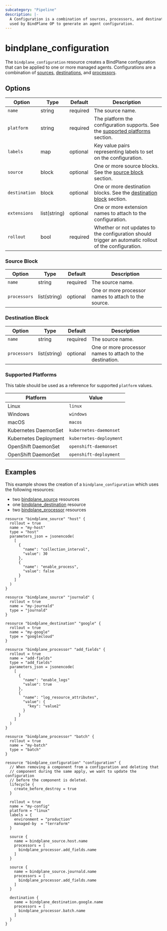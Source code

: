 ```yaml
---
subcategory: "Pipeline"
description: |-
  A Configuration is a combination of sources, processors, and destinations
  used by BindPlane OP to generate an agent configuration.
---
```


# bindplane_configuration

The `bindplane_configuration` resource creates a BindPlane configuration that can be applied
to one or more managed agents. Configurations are a combination of [sources](./bindplane_source.md),
[destinations](./bindplane_destination.md), and [processors](./bindplane_processor.md).

## Options

| Option         | Type    | Default  | Description                  |
| -------------- | ------- | -------- | ---------------------------- |
| `name`         | string  | required | The source name.             |
| `platform`     | string  | required | The platform the configuration supports. See the [supported platforms](./bindplane_configuration.md#supported-platforms) section. |
| `labels`       | map     | optional | Key value pairs representing labels to set on the configuration. |
| `source`       | block   | optional | One or more source blocks. See the [source block](./bindplane_configuration.md#source-block) section. |
| `destination`  | block   | optional | One or more destination blocks. See the [destination block](./bindplane_configuration.md#destination-block) section.
| `extensions`   | list(string) | optional | One or more extension names to attach to the configuration. |
| `rollout`      | bool    | required | Whether or not updates to the configuration should trigger an automatic rollout of the configuration. |

### Source Block

| Option              | Type         | Default  | Description                  |
| ------------------- | -----------  | -------- | ---------------------------- |
| `name`              | string       | required | The source name.             |
| `processors`        | list(string) | optional | One or more processor names to attach to the source. |

### Destination Block

| Option              | Type         | Default  | Description                  |
| ------------------- | -----------  | -------- | ---------------------------- |
| `name`              | string       | required | The source name.             |
| `processors`        | list(string) | optional | One or more processor names to attach to the destination. |

### Supported Platforms

This table should be used as a reference for supported `platform` values.

| Platform               | Value                   | 
| ---------------------- | ----------------------- |
| Linux                  | `linux`                 |
| Windows                | `windows`               |
| macOS                  | `macos`                 |
| Kubernetes DaemonSet   | `kubernetes-daemonset`  |
| Kubernetes Deployment  | `kubernetes-deployment` |
| OpenShift DaemonSet    | `openshift-daemonset`   |
| OpenShift DaemonSet    | `openshift-deployment`  |

## Examples

This example shows the creation of a `bindplane_configuration` which uses the following resources:
- two [bindplane_source](./bindplane_source.md) resources
- one [bindplane_destination](./bindplane_destination.md) resource
- two [bindplane_processor](./bindplane_processor.md) resources

```hcl
resource "bindplane_source" "host" {
  rollout = true
  name = "my-host"
  type = "host"
  parameters_json = jsonencode(
    [
      {
        "name": "collection_interval",
        "value": 30
      },
      {
        "name": "enable_process",
        "value": false
      }
    ]
  )
}

resource "bindplane_source" "journald" {
  rollout = true
  name = "my-journald"
  type = "journald"
}

resource "bindplane_destination" "google" {
  rollout = true
  name = "my-google"
  type = "googlecloud"
}

resource "bindplane_processor" "add_fields" {
  rollout = true
  name = "add-fields"
  type = "add_fields"
  parameters_json = jsonencode(
    [
      {
        "name": "enable_logs"
        "value": true
      },
      {
        "name": "log_resource_attributes",
        "value": {
          "key": "value2"
        }
      }
    ]
  )
}

resource "bindplane_processor" "batch" {
  rollout = true
  name = "my-batch"
  type = "batch"
}

resource "bindplane_configuration" "configuration" {
  // When removing a component from a configuration and deleting that
  // component during the same apply, we want to update the configuration
  // before the component is deleted.
  lifecycle {
    create_before_destroy = true
  }

  rollout = true
  name = "my-config"
  platform = "linux"
  labels = {
    environment = "production"
    managed-by  = "terraform"
  }

  source {
    name = bindplane_source.host.name
    processors = [
      bindplane_processor.add_fields.name
    ]
  }

  source {
    name = bindplane_source.journald.name
    processors = [
      bindplane_processor.add_fields.name
    ]
  }

  destination {
    name = bindplane_destination.google.name
    processors = [
      bindplane_processor.batch.name
    ]
  }
}
```
